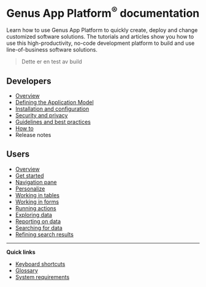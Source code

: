 # **Genus App Platform<sup>&reg;</sup> documentation**
Learn how to use Genus App Platform to quickly create, deploy and change customized software solutions. The tutorials and articles show you how to use this high-productivity, no-code development platform to build and use line-of-business software solutions.

> Dette er en test av build

## Developers
* [Overview](developers/overview/what-is-genus-app-platform.md)
* [Defining the Application Model](developers/defining-the-application-model.md)
* [Installation and configuration](developers/installation-and-configuration.md)
* [Security and privacy](developers/security-and-privacy.md)
* [Guidelines and best practices](developers/guidelines-and-best-practices.md)
* [How to](developers/how-to.md)
* Release notes

## Users
* [Overview](users/overview/what-is-a-genus-solution.md)
* [Get started](users/getting-started.md)
* [Navigation pane](users/navigation-pane.md)
* [Personalize](users/personalize.md)
* [Working in tables](users/working-in-tables.md)
* [Working in forms](users/working-in-forms.md)
* [Running actions](users/running-actions.md)
* [Exploring data](users/exploring-data.md)
* [Reporting on data](users/reporting-on-data.md)
* [Searching for data](users/searching-for-data.md)
* [Refining search results](users/refining-search-results.md)

---

**Quick links**
* [Keyboard shortcuts](developers/keyboard-shortcuts.md)
* [Glossary](developers/defining-the-application-model/glossary.md)
* [System requirements](developers/installation-and-configuration/system-requirements.md)
